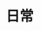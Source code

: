 ---
title: 日常
description: 日常的一些细碎的不知道怎么分类的东西
image: cover.png

# Badge style
style:
    background: "#2a9d8f"
    color: "#fff"
---